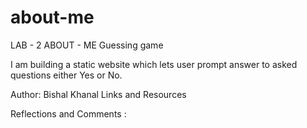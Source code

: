 # about-me

LAB - 2
ABOUT - ME Guessing game

I am building a static website which lets user prompt answer to asked questions either Yes or No.

Author: Bishal Khanal
Links and Resources


Reflections and Comments : 
